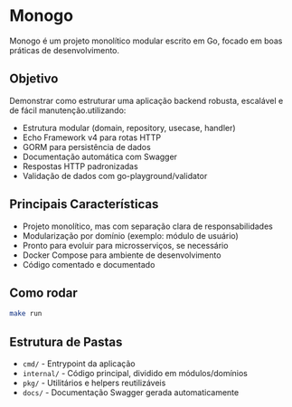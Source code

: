 # Monogo

Monogo é um projeto monolítico modular escrito em Go, focado em boas práticas de desenvolvimento.

## Objetivo

Demonstrar como estruturar uma aplicação backend robusta, escalável e de fácil manutenção.utilizando:

- Estrutura modular (domain, repository, usecase, handler)
- Echo Framework v4 para rotas HTTP
- GORM para persistência de dados
- Documentação automática com Swagger
- Respostas HTTP padronizadas
- Validação de dados com go-playground/validator

## Principais Características

- Projeto monolítico, mas com separação clara de responsabilidades
- Modularização por domínio (exemplo: módulo de usuário)
- Pronto para evoluir para microsserviços, se necessário
- Docker Compose para ambiente de desenvolvimento
- Código comentado e documentado

## Como rodar

```sh
make run
```

## Estrutura de Pastas

- `cmd/` - Entrypoint da aplicação
- `internal/` - Código principal, dividido em módulos/domínios
- `pkg/` - Utilitários e helpers reutilizáveis
- `docs/` - Documentação Swagger gerada automaticamente
